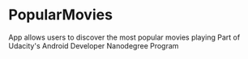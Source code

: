 # PopularMovies
App allows users to discover the most popular movies playing
Part of Udacity's Android Developer Nanodegree Program
